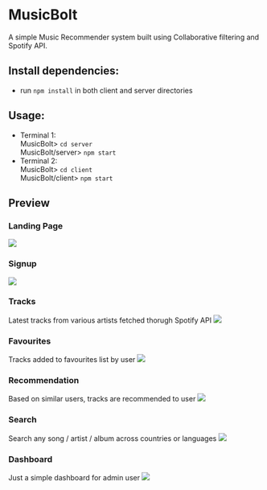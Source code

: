# MusicBolt

A simple Music Recommender system built using Collaborative filtering and Spotify API.

## Install dependencies:
 * run `npm install` in both client and server directories

## Usage:
 * Terminal 1: <br>
MusicBolt> `cd server` <br>
MusicBolt/server> `npm start`
 * Terminal 2: <br>
 MusicBolt> `cd client` <br>
 MusicBolt/client> `npm start`
 
## Preview
### Landing Page
![](https://github.com/VaibhavSaini19/MusicBolt/blob/master/screenshots/landing.PNG)
### Signup
![](https://github.com/VaibhavSaini19/MusicBolt/blob/master/screenshots/signup.PNG)
### Tracks
Latest tracks from various artists fetched thorugh Spotify API
![](https://github.com/VaibhavSaini19/MusicBolt/blob/master/screenshots/tracks.png)
### Favourites
Tracks added to favourites list by user
![](https://github.com/VaibhavSaini19/MusicBolt/blob/master/screenshots/favs.PNG)
### Recommendation
Based on similar users, tracks are recommended to user
![](https://github.com/VaibhavSaini19/MusicBolt/blob/master/screenshots/recommendations.PNG)
### Search
Search any song / artist / album across countries or languages
![](https://github.com/VaibhavSaini19/MusicBolt/blob/master/screenshots/search.PNG)
### Dashboard
Just a simple dashboard for admin user
![](https://github.com/VaibhavSaini19/MusicBolt/blob/master/screenshots/adminDashboard.png)
